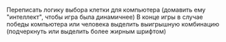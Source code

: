 Переписать логику выбора клетки для компьютера (домавить ему "интеллект", чтобы игра была динамичнее)
В конце игры в случае победы компьютера или человека выделить выигрышную комбинацию (подчеркнуть или выделить более жирным шрифтом)
